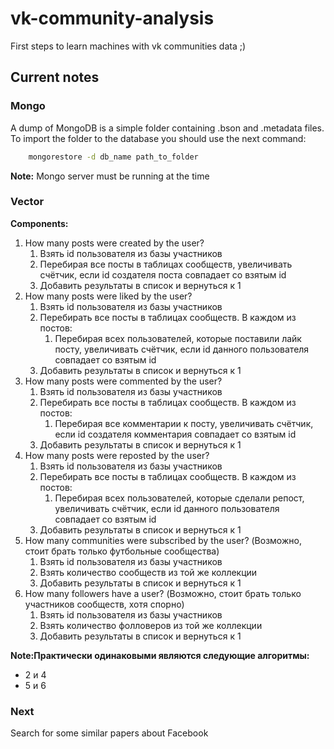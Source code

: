 # vk-community-analysis
First steps to learn machines with vk communities data ;)

## Current notes
### Mongo
A dump of MongoDB is a simple folder containing .bson and .metadata files.
To import the folder to the database you should use the next command:
```bash
    mongorestore -d db_name path_to_folder
```
**Note:** Mongo server must be running at the time

### Vector
**Components:**   
1. How many posts were created by the user?  
    1. Взять id пользователя из базы участников  
    2. Перебирая все посты в таблицах сообществ, увеличивать счётчик, если id создателя поста совпадает со взятым id  
    3. Добавить результаты в список и вернуться к 1  
2. How many posts were liked by the user?  
    1. Взять id пользователя из базы участников  
    2. Перебирать все посты в таблицах сообществ. В каждом из постов:  
        1. Перебирая всех пользователей, которые поставили лайк посту, увеличивать счётчик, если id данного пользователя совпадает со взятым id  
    3. Добавить результаты в список и вернуться к 1  
3. How many posts were commented by the user?  
    1. Взять id пользователя из базы участников  
    2. Перебирать все посты в таблицах сообществ. В каждом из постов:  
        1. Перебирая все комментарии к посту, увеличивать счётчик, если id создателя комментария совпадает со взятым id  
    3. Добавить результаты в список и вернуться к 1  
4. How many posts were reposted by the user?  
    1. Взять id пользователя из базы участников  
    2. Перебирать все посты в таблицах сообществ. В каждом из постов:  
        1. Перебирая всех пользователей, которые сделали репост, увеличивать счётчик, если id данного пользователя совпадает со взятым id  
    3. Добавить результаты в список и вернуться к 1  
5. How many communities were subscribed by the user? (Возможно, стоит брать только футбольные сообщества)  
    1. Взять id пользователя из базы участников  
    2. Взять количество сообществ из той же коллекции  
    3. Добавить результаты в список и вернуться к 1  
6. How many followers have a user? (Возможно, стоит брать только участников сообществ, хотя спорно)  
    1. Взять id пользователя из базы участников  
    2. Взять количество фолловеров из той же коллекции  
    3. Добавить результаты в список и вернуться к 1  

__**Note**:Практически одинаковыми являются следующие алгоритмы:__
- 2 и 4
- 5 и 6

### Next
Search for some similar papers about Facebook 
